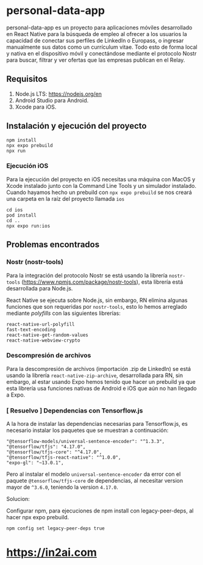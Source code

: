 # personal-data-app
personal-data-app es un proyecto para aplicaciones móviles desarrollado en React Native para la búsqueda de empleo al ofrecer a los usuarios la capacidad de conectar sus perfiles de LinkedIn o Europass, o ingresar manualmente sus datos como un currículum vitae. Todo esto de forma local y nativa en el dispositivo móvil y conectándose mediante el protocolo Nostr para buscar, filtrar y ver ofertas que las empresas publican en el Relay.

## Requisitos
1. Node.js LTS: https://nodejs.org/en
2. Android Studio para Android.
3. Xcode para iOS.

## Instalación y ejecución del proyecto
```batch
npm install
npx expo prebuild
npx run
```

### Ejecución iOS
Para la ejecución del proyecto en iOS necesitas una máquina con MacOS y Xcode instalado junto con la Command Line Tools y un simulador instalado.
Cuando hayamos hecho un prebuild con `npx expo prebuild` se nos creará una carpeta en la raíz del proyecto llamada `ios`
```batch
cd ios
pod install
cd ..
npx expo run:ios
```

## Problemas encontrados
### Nostr (nostr-tools)
Para la integración del protocolo Nostr se está usando la librería `nostr-tools` (https://www.npmjs.com/package/nostr-tools), esta librería está desarrollada para Node.js.

React Native se ejecuta sobre Node.js, sin embargo, RN elimina algunas funciones que son requeridas por `nostr-tools`, esto lo hemos arreglado mediante *polyfills* con las siguientes librerías:
```
react-native-url-polyfill
fast-text-encoding
react-native-get-random-values
react-native-webview-crypto
```

### Descompresión de archivos
Para la descompresión de archivos (importación .zip de LinkedIn) se está usando la librería `react-native-zip-archive`, desarrollada para RN, sin embargo, al estar usando Expo hemos tenido que hacer un prebuild ya que esta librería usa funciones nativas de Android e iOS que aún no han llegado a Expo.

### [ Resuelvo ] Dependencias con Tensorflow.js
A la hora de instalar las dependencias necesarias para Tensorflow.js, es necesario instalar los paquetes que se muestran a continuación:

```
"@tensorflow-models/universal-sentence-encoder": "^1.3.3",
"@tensorflow/tfjs": "4.17.0",
"@tensorflow/tfjs-core": "^4.17.0",
"@tensorflow/tfjs-react-native": "^1.0.0",
"expo-gl": "~13.0.1",
```
Pero al instalar el modelo `universal-sentence-encoder` da error con el paquete `@tensorflow/tfjs-core` de dependencias, al necesitar version mayor de `^3.6.0`, teniendo la version `4.17.0`.

Solucion:

Configurar npm, para ejecuciones de npm install con legacy-peer-deps, al hacer npx expo prebuild.

`npm config set legacy-peer-deps true`

# https://in2ai.com
